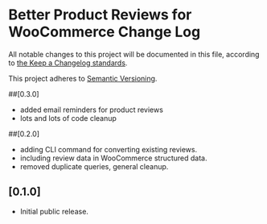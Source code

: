 # Better Product Reviews for WooCommerce Change Log

All notable changes to this project will be documented in this file, according to [the Keep a Changelog standards](http://keepachangelog.com/).

This project adheres to [Semantic Versioning](http://semver.org/).

##[0.3.0]

* added email reminders for product reviews
* lots and lots of code cleanup

##[0.2.0]

* adding CLI command for converting existing reviews.
* including review data in WooCommerce structured data.
* removed duplicate queries, general cleanup.

## [0.1.0]

* Initial public release.
